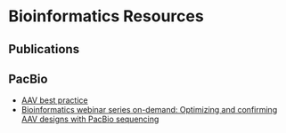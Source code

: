 # Bioinformatics Resources

## Publications

## PacBio 

  - [AAV best practice](https://www.pacb.com/wp-content/uploads/Application-Brochure-AAV-Sequencing-with-HiFi-Reads.pdf)
  - [Bioinformatics webinar series on-demand: Optimizing and confirming AAV
designs with PacBio sequencing](https://programs.pacificbiosciences.com/l/1652/2022-10-06/43qrzy)
